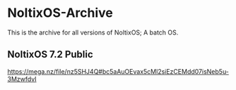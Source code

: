 # NoltixOS-Archive

This is the archive for all versions of NoltixOS; A batch OS.

## NoltixOS 7.2 Public
https://mega.nz/file/nz5SHJ4Q#bc5aAuOEvax5cMl2siEzCEMdd07isNeb5u-3MzwfdvI
